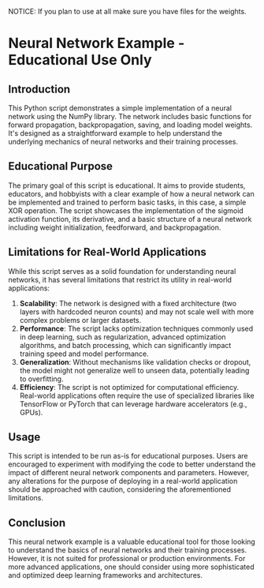 NOTICE: If you plan to use at all make sure you have files for the weights. 

# Neural Network Example - Educational Use Only

## Introduction

This Python script demonstrates a simple implementation of a neural network using the NumPy library. The network includes basic functions for forward propagation, backpropagation, saving, and loading model weights. It's designed as a straightforward example to help understand the underlying mechanics of neural networks and their training processes.

## Educational Purpose

The primary goal of this script is educational. It aims to provide students, educators, and hobbyists with a clear example of how a neural network can be implemented and trained to perform basic tasks, in this case, a simple XOR operation. The script showcases the implementation of the sigmoid activation function, its derivative, and a basic structure of a neural network including weight initialization, feedforward, and backpropagation.

## Limitations for Real-World Applications

While this script serves as a solid foundation for understanding neural networks, it has several limitations that restrict its utility in real-world applications:

1. **Scalability**: The network is designed with a fixed architecture (two layers with hardcoded neuron counts) and may not scale well with more complex problems or larger datasets.
2. **Performance**: The script lacks optimization techniques commonly used in deep learning, such as regularization, advanced optimization algorithms, and batch processing, which can significantly impact training speed and model performance.
3. **Generalization**: Without mechanisms like validation checks or dropout, the model might not generalize well to unseen data, potentially leading to overfitting.
4. **Efficiency**: The script is not optimized for computational efficiency. Real-world applications often require the use of specialized libraries like TensorFlow or PyTorch that can leverage hardware accelerators (e.g., GPUs).

## Usage

This script is intended to be run as-is for educational purposes. Users are encouraged to experiment with modifying the code to better understand the impact of different neural network components and parameters. However, any alterations for the purpose of deploying in a real-world application should be approached with caution, considering the aforementioned limitations.

## Conclusion

This neural network example is a valuable educational tool for those looking to understand the basics of neural networks and their training processes. However, it is not suited for professional or production environments. For more advanced applications, one should consider using more sophisticated and optimized deep learning frameworks and architectures.
